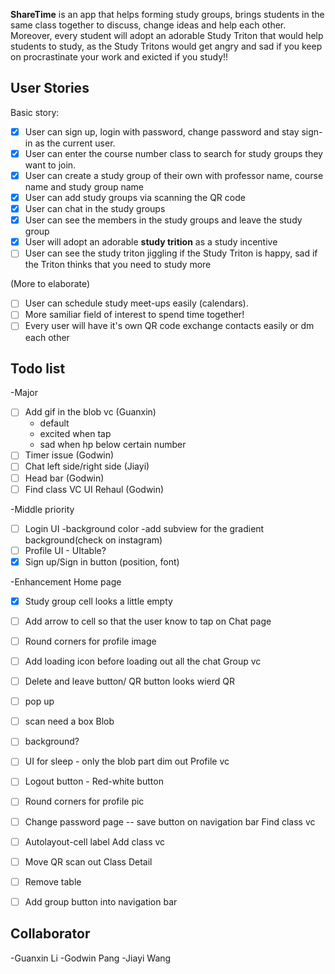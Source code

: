 **ShareTime** is an app that helps forming study groups, brings students in the same class together to discuss, change ideas and help each other.
Moreover, every student will adopt an adorable Study Triton that would help students to study, as the Study Tritons would get angry and sad if you keep on procrastinate your 
work and exicted if you study!!

## User Stories
Basic story:
- [x] User can sign up, login with password, change password and stay sign-in as the current user.
- [x] User can enter the course number class to search for study groups they want to join.
- [x] User can create a study group of their own with professor name, course name and study group name
- [x] User can add study groups via scanning the QR code
- [x] User can chat in the study groups
- [x] User can see the members in the study groups and leave the study group
- [x] User will adopt an adorable **study trition** as a study incentive
- [ ] User can see the study triton jiggling if the Study Triton is happy, sad if the Triton thinks that you need to study more

(More to elaborate)
- [ ] User can schedule study meet-ups easily (calendars).
- [ ] More samiliar field of interest to spend time together!
- [ ] Every user will have it's own QR code exchange contacts easily or dm each other

## Todo list
-Major
 - [ ] Add gif in the blob vc (Guanxin)
	- default
	- excited when tap
	- sad when hp below certain number
 - [ ] Timer issue (Godwin)
 - [ ] Chat left side/right side (Jiayi)
 - [ ] Head bar (Godwin)
 - [ ] Find class VC UI Rehaul (Godwin)

-Middle priority
- [ ] Login UI
	-background color
	-add subview for the gradient background(check on instagram)
- [ ] Profile UI - UItable?
- [x] Sign up/Sign in button (position, font)

-Enhancement
Home page
- [x] Study group cell looks a little empty
- [ ] Add arrow to cell so that the user know to tap on
Chat page
- [ ] Round corners for profile image
- [ ] Add loading icon before loading out all the chat
Group vc
- [ ] Delete and leave button/ QR button looks wierd
QR
- [ ] pop up
- [ ] scan need a box
Blob
- [ ] background?
- [ ] UI for sleep - only the blob part dim out
Profile vc
- [ ] Logout button - Red-white button
- [ ] Round corners for profile pic
- [ ] Change password page -- save button on navigation bar
Find class vc
- [ ] Autolayout-cell label
Add class vc
- [ ] Move QR scan out
Class Detail
- [ ] Remove table
- [ ] Add group button into navigation bar



## Collaborator
-Guanxin Li
-Godwin Pang
-Jiayi Wang

